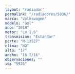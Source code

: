 ```yaml
---
layout: "radiador"
permalink: "/radiadores/5936/"
marca: "Volkswagen"
modelo: "Gol"
ano: "2019"
motor: "L4 1.6"
transmision: "Estándar"
parte: "M-12527"
clima: "NO"
alto: "17"
ancho: "16 7/16"
observaciones: ""
id: "5936"
---
```


